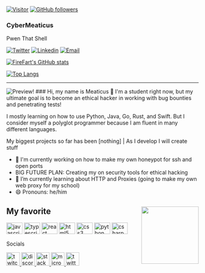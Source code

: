 [![Visitor](https://visitor-badge.laobi.icu/badge?page_id=Meaticus22.Meaticus22)](https://github.com/Meaticus22) [![GitHub followers](https://img.shields.io/github/followers/Meaticus22.svg?style=social&label=Follow)](https://github.com/Meaticus22?tab=followers)

 ### CyberMeaticus
  
Pwen That Shell

[![Twitter](https://img.shields.io/twitter/follow/CyberMeaticus?style=for-the-badge&label=🛡️💻%20%40CyberMeaticus&logo=twitter&logoColor=00AEFF&labelColor=black&color=7fff00)](https://twitter.com/CyberMeaticus) [![Linkedin](https://img.shields.io/badge/🛡️💻%20CyberMeaticus-blue?style=for-the-badge&logo=Linkedin&logoColor=00AEFF&labelColor=black&color=black)](https://www.linkedin.com/in/CyberMeaticus/) [![Email](https://img.shields.io/badge/🛡️💻%20matic106@outlook.com-0078D4?style=for-the-badge&logo=Microsoft-Outlook&logoColor=00AEFF&labelColor=black&color=black)](mailto:matic106@outlook.com)

[![FireFart's GitHub stats](https://github-readme-stats.vercel.app/api?username=Meaticus22&count_private=true&show_icons=true&theme=chartreuse-dark)](https://twitter.com/CyberMeaticus)

[![Top Langs](https://github-readme-stats.vercel.app/api/top-langs/?username=Meaticus22&theme=chartreuse-dark&langs_count=8&layout=compact)](https://twitter.com/CyberMeaticus)

---
<img src="https://github.com/Meaticus22/Meaticus22/blob/main/result.gif" alt="Preview!">
### Hi, my name is Meaticus 👋
I'm a student right now, but my ultimate goal is to become an ethical hacker in working with bug bounties and penetrating tests!

I mostly learning on how to use Python, Java, Go, Rust, and Swift. But I consider myself a polyglot programmer because I am fluent in many different languages. 

My biggest projects so far has been [nothing] | As I develop I will create stuff 
- 🔭 I'm currently working on how to make my own honeypot for ssh and open ports 
- BIG FUTURE PLAN: Creating my on security tools for ethical hacking
- 🌱 I’m currently learning about HTTP and Proxies (going to make my own web proxy for my school)
- 😄 Pronouns: he/him 


</details>

<h2>My&nbsp;<strong>favorite</strong><img src="https://i.gifer.com/BNOo.gif" style="float:right; height:150px" /></h2>

<p><img alt="javascript logo" src="https://cdn.jsdelivr.net/gh/devicons/devicon/icons/javascript/javascript-original.svg" style="height:30px; width:42px" /> <img alt="typescript logo" src="https://cdn.jsdelivr.net/gh/devicons/devicon/icons/typescript/typescript-plain.svg" style="height:30px; width:42px" /> <img alt="react logo" src="https://cdn.jsdelivr.net/gh/devicons/devicon/icons/react/react-original.svg" style="height:30px; width:42px" /> <img alt="html5 logo" src="https://cdn.jsdelivr.net/gh/devicons/devicon/icons/html5/html5-original.svg" style="height:30px; width:42px" /> <img alt="css3 logo" src="https://cdn.jsdelivr.net/gh/devicons/devicon/icons/css3/css3-original.svg" style="height:30px; width:42px" /> <img alt="python logo" src="https://cdn.jsdelivr.net/gh/devicons/devicon/icons/python/python-original.svg" style="height:30px; width:42px" /> <img alt="csharp logo" src="https://cdn.jsdelivr.net/gh/devicons/devicon/icons/csharp/csharp-original.svg" style="height:30px; width:42px" /></p>

<p>Socials</p>

<p><a href="https://www.twitch.tv/Meaticus" target="_blank"><img alt="twitch logo" src="https://img.shields.io/static/v1?message=Twitch&amp;logo=twitch&amp;label=&amp;color=9146FF&amp;logoColor=white&amp;labelColor=&amp;style=for-the-badge" style="height:35px" /> </a> <a href="https://discord.com/channels/@me/1048703331347988580" target="_blank"> <img alt="discord logo" src="https://img.shields.io/static/v1?message=Discord&amp;logo=discord&amp;label=&amp;color=7289DA&amp;logoColor=white&amp;labelColor=&amp;style=for-the-badge" style="height:35px" /> </a> <a href="https://stackoverflow.com/users/21421465/meaticus" target="_blank"> <img alt="stackoverflow logo" src="https://img.shields.io/static/v1?message=Stackoverflow&amp;logo=stackoverflow&amp;label=&amp;color=FE7A16&amp;logoColor=white&amp;labelColor=&amp;style=for-the-badge" style="height:35px" /> </a> <a href="mailto="> <img alt="microsoft-outlook logo" src="https://img.shields.io/static/v1?message=Outlook&amp;logo=microsoft-outlook&amp;label=&amp;color=0078D4&amp;logoColor=white&amp;labelColor=&amp;style=for-the-badge" style="height:35px" /> </a> <a href="https://twitter.com/CyberMeaticus" target="_blank"> <img alt="twitter logo" src="https://img.shields.io/static/v1?message=Twitter&amp;logo=twitter&amp;label=&amp;color=1DA1F2&amp;logoColor=white&amp;labelColor=&amp;style=for-the-badge" style="height:35px" /> </a></p>

<p>&nbsp;</p>

